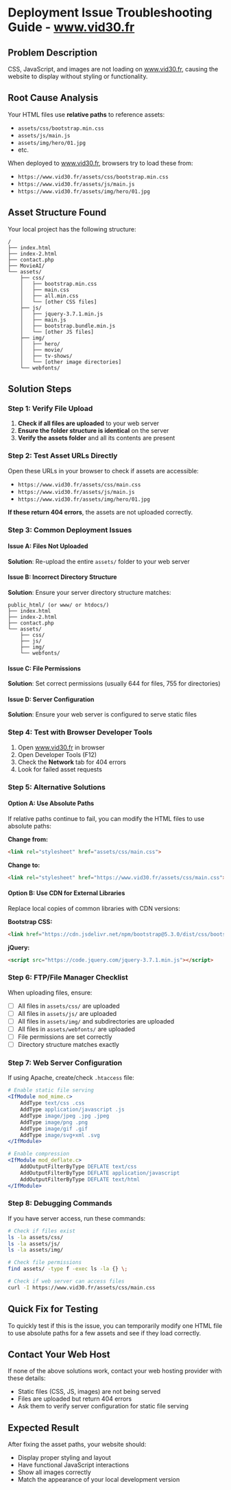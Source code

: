 # Deployment Issue Troubleshooting Guide - www.vid30.fr

## Problem Description
CSS, JavaScript, and images are not loading on www.vid30.fr, causing the website to display without styling or functionality.

## Root Cause Analysis
Your HTML files use **relative paths** to reference assets:
- `assets/css/bootstrap.min.css`
- `assets/js/main.js`
- `assets/img/hero/01.jpg`
- etc.

When deployed to www.vid30.fr, browsers try to load these from:
- `https://www.vid30.fr/assets/css/bootstrap.min.css`
- `https://www.vid30.fr/assets/js/main.js`
- `https://www.vid30.fr/assets/img/hero/01.jpg`

## Asset Structure Found
Your local project has the following structure:
```
/
├── index.html
├── index-2.html
├── contact.php
├── MovieAI/
└── assets/
    ├── css/
    │   ├── bootstrap.min.css
    │   ├── main.css
    │   ├── all.min.css
    │   └── [other CSS files]
    ├── js/
    │   ├── jquery-3.7.1.min.js
    │   ├── main.js
    │   ├── bootstrap.bundle.min.js
    │   └── [other JS files]
    ├── img/
    │   ├── hero/
    │   ├── movie/
    │   ├── tv-shows/
    │   └── [other image directories]
    └── webfonts/
```

## Solution Steps

### Step 1: Verify File Upload
1. **Check if all files are uploaded** to your web server
2. **Ensure the folder structure is identical** on the server
3. **Verify the assets folder** and all its contents are present

### Step 2: Test Asset URLs Directly
Open these URLs in your browser to check if assets are accessible:
- `https://www.vid30.fr/assets/css/main.css`
- `https://www.vid30.fr/assets/js/main.js`
- `https://www.vid30.fr/assets/img/hero/01.jpg`

**If these return 404 errors**, the assets are not uploaded correctly.

### Step 3: Common Deployment Issues

#### Issue A: Files Not Uploaded
**Solution**: Re-upload the entire `assets/` folder to your web server

#### Issue B: Incorrect Directory Structure
**Solution**: Ensure your server directory structure matches:
```
public_html/ (or www/ or htdocs/)
├── index.html
├── index-2.html
├── contact.php
└── assets/
    ├── css/
    ├── js/
    ├── img/
    └── webfonts/
```

#### Issue C: File Permissions
**Solution**: Set correct permissions (usually 644 for files, 755 for directories)

#### Issue D: Server Configuration
**Solution**: Ensure your web server is configured to serve static files

### Step 4: Test with Browser Developer Tools
1. Open www.vid30.fr in browser
2. Open Developer Tools (F12)
3. Check the **Network** tab for 404 errors
4. Look for failed asset requests

### Step 5: Alternative Solutions

#### Option A: Use Absolute Paths
If relative paths continue to fail, you can modify the HTML files to use absolute paths:

**Change from:**
```html
<link rel="stylesheet" href="assets/css/main.css">
```

**Change to:**
```html
<link rel="stylesheet" href="https://www.vid30.fr/assets/css/main.css">
```

#### Option B: Use CDN for External Libraries
Replace local copies of common libraries with CDN versions:

**Bootstrap CSS:**
```html
<link href="https://cdn.jsdelivr.net/npm/bootstrap@5.3.0/dist/css/bootstrap.min.css" rel="stylesheet">
```

**jQuery:**
```html
<script src="https://code.jquery.com/jquery-3.7.1.min.js"></script>
```

### Step 6: FTP/File Manager Checklist
When uploading files, ensure:
- [ ] All files in `assets/css/` are uploaded
- [ ] All files in `assets/js/` are uploaded
- [ ] All files in `assets/img/` and subdirectories are uploaded
- [ ] All files in `assets/webfonts/` are uploaded
- [ ] File permissions are set correctly
- [ ] Directory structure matches exactly

### Step 7: Web Server Configuration
If using Apache, create/check `.htaccess` file:
```apache
# Enable static file serving
<IfModule mod_mime.c>
    AddType text/css .css
    AddType application/javascript .js
    AddType image/jpeg .jpg .jpeg
    AddType image/png .png
    AddType image/gif .gif
    AddType image/svg+xml .svg
</IfModule>

# Enable compression
<IfModule mod_deflate.c>
    AddOutputFilterByType DEFLATE text/css
    AddOutputFilterByType DEFLATE application/javascript
    AddOutputFilterByType DEFLATE text/html
</IfModule>
```

### Step 8: Debugging Commands
If you have server access, run these commands:
```bash
# Check if files exist
ls -la assets/css/
ls -la assets/js/
ls -la assets/img/

# Check file permissions
find assets/ -type f -exec ls -la {} \;

# Check if web server can access files
curl -I https://www.vid30.fr/assets/css/main.css
```

## Quick Fix for Testing
To quickly test if this is the issue, you can temporarily modify one HTML file to use absolute paths for a few assets and see if they load correctly.

## Contact Your Web Host
If none of the above solutions work, contact your web hosting provider with these details:
- Static files (CSS, JS, images) are not being served
- Files are uploaded but return 404 errors
- Ask them to verify server configuration for static file serving

## Expected Result
After fixing the asset paths, your website should:
- Display proper styling and layout
- Have functional JavaScript interactions
- Show all images correctly
- Match the appearance of your local development version